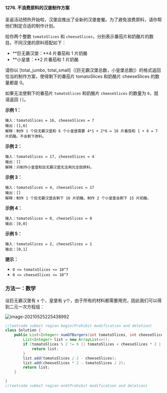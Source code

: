 #### 1276. 不浪费原料的汉堡制作方案

圣诞活动预热开始啦，汉堡店推出了全新的汉堡套餐。为了避免浪费原料，请你帮他们制定合适的制作计划。

给你两个整数 `tomatoSlices` 和 `cheeseSlices`，分别表示番茄片和奶酪片的数目。不同汉堡的原料搭配如下：

- **巨无霸汉堡：**4 片番茄和 1 片奶酪
- **小皇堡：**2 片番茄和 1 片奶酪

请你以 [total_jumbo, total_small]（[巨无霸汉堡总数，小皇堡总数]）的格式返回恰当的制作方案，使得剩下的番茄片 tomatoSlices 和奶酪片 cheeseSlices 的数量都是 0。

如果无法使剩下的番茄片 `tomatoSlices` 和奶酪片 `cheeseSlices` 的数量为 `0`，就请返回 `[]`。

**示例 1：**

```shell
输入：tomatoSlices = 16, cheeseSlices = 7
输出：[1,6]
解释：制作 1 个巨无霸汉堡和 6 个小皇堡需要 4*1 + 2*6 = 16 片番茄和 1 + 6 = 7 片奶酪。不会剩下原料。
```

**示例 2：**

```shell
输入：tomatoSlices = 17, cheeseSlices = 4
输出：[]
解释：只制作小皇堡和巨无霸汉堡无法用光全部原料。
```

**示例 3：**

```shell
输入：tomatoSlices = 4, cheeseSlices = 17
输出：[]
解释：制作 1 个巨无霸汉堡会剩下 16 片奶酪，制作 2 个小皇堡会剩下 15 片奶酪。
```

**示例 4：**

```shell
输入：tomatoSlices = 0, cheeseSlices = 0
输出：[0,0]
```

**示例 5：**

```shell
输入：tomatoSlices = 2, cheeseSlices = 1
输出：[0,1]
```

**提示：**

- `0 <= tomatoSlices <= 10^7`
- `0 <= cheeseSlices <= 10^7`

### 方法一：数学

设巨无霸汉堡有 x 个，皇堡有 y个，由于所有的材料都需要用完，因此我们可以得到二元一次方程组：

![image-20210525225438992](http://gitlab.wsh-study.com/xp-study/LeeteCode/blob/master/贪心算法/images/不浪费原料的汉堡制作方案/1.jpg)

```java
//leetcode submit region begin(Prohibit modification and deletion)
class Solution {
    public List<Integer> numOfBurgers(int tomatoSlices, int cheeseSlices) {
        List<Integer> list = new ArrayList<>();
        if (tomatoSlices % 2 != 0 || tomatoSlices < cheeseSlices * 2 || cheeseSlices * 4 < tomatoSlices) {
            return list;
        }
        list.add(tomatoSlices / 2 - cheeseSlices);
        list.add(cheeseSlices * 2 - tomatoSlices / 2);
        return list;
    }

}
//leetcode submit region end(Prohibit modification and deletion)

```

